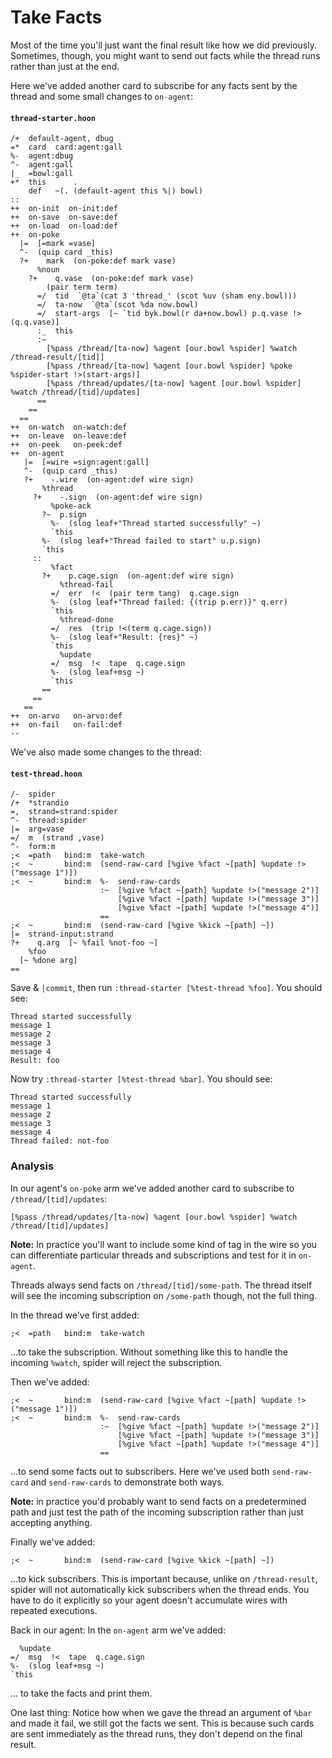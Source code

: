 # Take Facts

Most of the time you'll just want the final result like how we did previously. Sometimes, though, you might want to send out facts while the thread runs rather than just at the end.

Here we've added another card to subscribe for any facts sent by the thread and some small changes to `on-agent`:

#### `thread-starter.hoon`

```hoon
/+  default-agent, dbug
=*  card  card:agent:gall
%-  agent:dbug
^-  agent:gall
|_  =bowl:gall
+*  this      .
    def   ~(. (default-agent this %|) bowl)
::
++  on-init  on-init:def
++  on-save  on-save:def
++  on-load  on-load:def
++  on-poke
  |=  [=mark =vase]
  ^-  (quip card _this)
  ?+    mark  (on-poke:def mark vase)
      %noun
    ?+    q.vase  (on-poke:def mark vase)
        (pair term term)
      =/  tid  `@ta`(cat 3 'thread_' (scot %uv (sham eny.bowl)))
      =/  ta-now  `@ta`(scot %da now.bowl)
      =/  start-args  [~ `tid byk.bowl(r da+now.bowl) p.q.vase !>(q.q.vase)]
      :_  this
      :~
        [%pass /thread/[ta-now] %agent [our.bowl %spider] %watch /thread-result/[tid]]
        [%pass /thread/[ta-now] %agent [our.bowl %spider] %poke %spider-start !>(start-args)]
        [%pass /thread/updates/[ta-now] %agent [our.bowl %spider] %watch /thread/[tid]/updates]
      ==
    ==
  ==
++  on-watch  on-watch:def
++  on-leave  on-leave:def
++  on-peek   on-peek:def
++  on-agent
   |=  [=wire =sign:agent:gall]
   ^-  (quip card _this)
   ?+    -.wire  (on-agent:def wire sign)
       %thread
     ?+    -.sign  (on-agent:def wire sign)
         %poke-ack
       ?~  p.sign
         %-  (slog leaf+"Thread started successfully" ~)
         `this
       %-  (slog leaf+"Thread failed to start" u.p.sign)
       `this
     ::
         %fact
       ?+    p.cage.sign  (on-agent:def wire sign)
           %thread-fail
         =/  err  !<  (pair term tang)  q.cage.sign
         %-  (slog leaf+"Thread failed: {(trip p.err)}" q.err)
         `this
           %thread-done
         =/  res  (trip !<(term q.cage.sign))
         %-  (slog leaf+"Result: {res}" ~)
         `this
           %update
         =/  msg  !<  tape  q.cage.sign
         %-  (slog leaf+msg ~)
         `this
       ==
     ==
   ==
++  on-arvo   on-arvo:def
++  on-fail   on-fail:def
--
```

We've also made some changes to the thread:

#### `test-thread.hoon`

```hoon
/-  spider
/+  *strandio
=,  strand=strand:spider
^-  thread:spider
|=  arg=vase
=/  m  (strand ,vase)
^-  form:m
;<  =path   bind:m  take-watch
;<  ~       bind:m  (send-raw-card [%give %fact ~[path] %update !>("message 1")])
;<  ~       bind:m  %-  send-raw-cards
                    :~  [%give %fact ~[path] %update !>("message 2")]
                        [%give %fact ~[path] %update !>("message 3")]
                        [%give %fact ~[path] %update !>("message 4")]
                    ==
;<  ~       bind:m  (send-raw-card [%give %kick ~[path] ~])
|=  strand-input:strand
?+    q.arg  [~ %fail %not-foo ~]
    %foo
  [~ %done arg]
==
```

Save & `|commit`, then run `:thread-starter [%test-thread %foo]`. You should see:

```
Thread started successfully
message 1
message 2
message 3
message 4
Result: foo
```

Now try `:thread-starter [%test-thread %bar]`. You should see:

```
Thread started successfully
message 1
message 2
message 3
message 4
Thread failed: not-foo
```

### Analysis

In our agent's `on-poke` arm we've added another card to subscribe to `/thread/[tid]/updates`:

```hoon
[%pass /thread/updates/[ta-now] %agent [our.bowl %spider] %watch /thread/[tid]/updates]
```

**Note:** In practice you'll want to include some kind of tag in the wire so you can differentiate particular threads and subscriptions and test for it in `on-agent`.

Threads always send facts on `/thread/[tid]/some-path`. The thread itself will see the incoming subscription on `/some-path` though, not the full thing.

In the thread we've first added:

```hoon
;<  =path   bind:m  take-watch
```

...to take the subscription. Without something like this to handle the incoming `%watch`, spider will reject the subscription.

Then we've added:

```hoon
;<  ~       bind:m  (send-raw-card [%give %fact ~[path] %update !>("message 1")])
;<  ~       bind:m  %-  send-raw-cards
                    :~  [%give %fact ~[path] %update !>("message 2")]
                        [%give %fact ~[path] %update !>("message 3")]
                        [%give %fact ~[path] %update !>("message 4")]
                    ==
```

...to send some facts out to subscribers. Here we've used both `send-raw-card` and `send-raw-cards` to demonstrate both ways.

**Note:** in practice you'd probably want to send facts on a predetermined path and just test the path of the incoming subscription rather than just accepting anything.

Finally we've added:

```hoon
;<  ~       bind:m  (send-raw-card [%give %kick ~[path] ~])
```

...to kick subscribers. This is important because, unlike on `/thread-result`, spider will not automatically kick subscribers when the thread ends. You have to do it explicitly so your agent doesn't accumulate wires with repeated executions.

Back in our agent: In the `on-agent` arm we've added:

```hoon
  %update
=/  msg  !<  tape  q.cage.sign
%-  (slog leaf+msg ~)
`this
```

... to take the facts and print them.

One last thing: Notice how when we gave the thread an argument of `%bar` and made it fail, we still got the facts we sent. This is because such cards are sent immediately as the thread runs, they don't depend on the final result.
